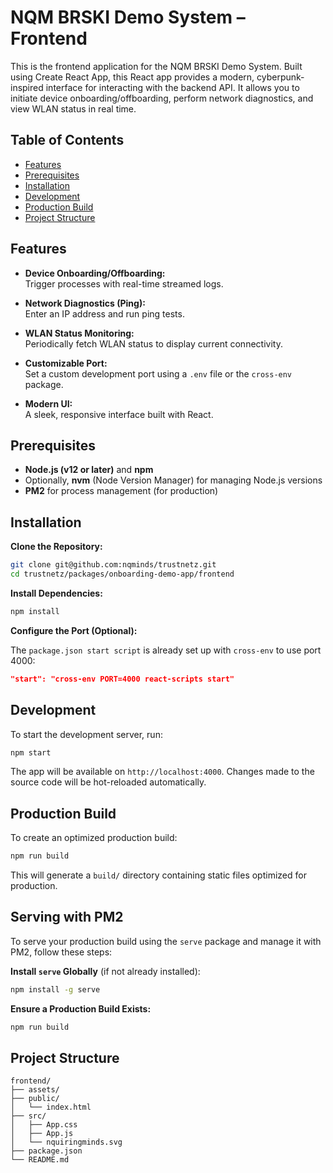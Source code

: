 # NQM BRSKI Demo System – Frontend

This is the frontend application for the NQM BRSKI Demo System. Built using Create React App, this React app provides a modern, cyberpunk-inspired interface for interacting with the backend API. It allows you to initiate device onboarding/offboarding, perform network diagnostics, and view WLAN status in real time.

## Table of Contents

- [Features](#features)
- [Prerequisites](#prerequisites)
- [Installation](#installation)
- [Development](#development)
- [Production Build](#production-build)
- [Project Structure](#project-structure)


## Features

- **Device Onboarding/Offboarding:**  
  Trigger processes with real-time streamed logs.
  
- **Network Diagnostics (Ping):**  
  Enter an IP address and run ping tests.
  
- **WLAN Status Monitoring:**  
  Periodically fetch WLAN status to display current connectivity.
  
- **Customizable Port:**  
  Set a custom development port using a `.env` file or the `cross-env` package.
  
- **Modern UI:**  
  A sleek, responsive interface built with React.

## Prerequisites

- **Node.js (v12 or later)** and **npm**  
- Optionally, **nvm** (Node Version Manager) for managing Node.js versions
- **PM2** for process management (for production)

## Installation

**Clone the Repository:**

```bash
git clone git@github.com:nqminds/trustnetz.git
cd trustnetz/packages/onboarding-demo-app/frontend
```

**Install Dependencies:**

```bash
npm install
```

**Configure the Port (Optional):**

The `package.json start script` is already set up with `cross-env` to use port 4000:

```json
"start": "cross-env PORT=4000 react-scripts start"
```

## Development

To start the development server, run:

```bash
npm start
```

The app will be available on `http://localhost:4000`. Changes made to the source code will be hot-reloaded automatically.

## Production Build
To create an optimized production build:

```bash
npm run build
```
This will generate a `build/` directory containing static files optimized for production.

## Serving with PM2
To serve your production build using the `serve` package and manage it with PM2, follow these steps:

**Install `serve` Globally** (if not already installed):

```bash
npm install -g serve
```

**Ensure a Production Build Exists:**

```bash
npm run build
```


## Project Structure
```pgsql
frontend/
├── assets/
├── public/
│   └── index.html
├── src/
│   ├── App.css
│   ├── App.js
│   └── nquiringminds.svg
├── package.json
└── README.md
```